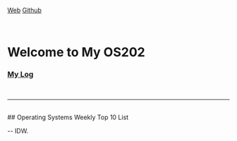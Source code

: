 ---
---

[Web](https://ivanadebora.github.io/os202/)
[Github](https://github.com/ivanadebora/os202)


<br>

# Welcome to My OS202

### [My Log](TXT/mylog.txt)
<br>
<hr>
<br>
## Operating Systems Weekly Top 10 List



-- IDW.
